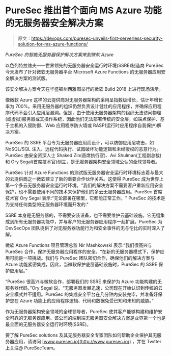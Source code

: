 # PureSec 推出首个面向 MS Azure 功能的无服务器安全解决方案

> 原文：<https://devops.com/puresec-unveils-first-serverless-security-solution-for-ms-azure-functions/>

*PureSec 的智能无服务器保护解决方案来到微软 Azure*

以色列特拉维夫——世界领先的无服务器安全运行时环境(SSRE)制造商 PureSec 今天发布了针对微软无服务器平台 Microsoft Azure Functions 的无服务器应用安全解决方案的测试版。

该安全解决方案今天在华盛顿州西雅图举行的微软 Build 2018 上进行现场演示。

像微软 Azure 这样的云提供商对无服务器架构的采用呈指数级增长，估计年增长率为 700%。采用无服务器的组织仍然负责设计健壮的应用程序，并确保应用程序代码不会引入应用层漏洞。但是，由于使用无服务器架构的组织无法访问物理(或虚拟)服务器或其操作系统，因此他们无法部署传统的安全层，如端点保护、基于主机的入侵防御、Web 应用程序防火墙或 RASP(运行时应用程序自我保护)解决方案。

PureSec 的 SSRE 平台专为无服务器应用而设计，可以防御应用层攻击，如 NoSQL/SQL 注入、远程代码执行、试图破坏功能逻辑和未经授权的恶意行为。PureSec 由安全资深人士 Shaked Zin(首席执行官)、Avi Shulman(工程副总裁)和 Ory Segal(首席技术官)创立，是无服务器架构安全领域公认的全球领导者。

PureSec 针对 Azure Functions 的测试版无服务器安全运行时环境标志着与最大的云提供商之一微软建立了新的重要合作伙伴关系。这使得 PureSec 成为世界上第一个多云无服务器安全运行时环境。“我们的解决方案不需要客户重新应用安全保护，也不需要使用不同的技术来保护他们的多云无服务器应用。PureSec 首席技术官 Ory Segal 表示:“无论部署在哪里，它都能正常工作。" PureSec 的技术是为支持任何类型的无服务器环境而开发的."

SSRE 本身是无服务器的，不需要安装设备，也不需要维护云基础设施。它无缝集成到所有无服务器功能中，并与客户的无服务器应用程序一起扩展。PureSec 为 DevSecOps 团队提供了对无服务器功能行为和安全事件的无与伦比的实时深入了解。

微软 Azure Functions 项目管理总监 Nir Mashkowski 表示:“我们很高兴与 PureSec 合作，保护无服务器应用程序的安全。“在新的无服务器模式下，保护应用可能是一项挑战。我们与 PureSec 团队密切合作，确保他们的解决方案与 Azure 功能紧密集成，因此，当微软保护底层基础设施时，PureSec 的 SSRE 保护应用层。”

“PureSec 很高兴与微软合作，部署我们的 SSRE 来保护为 Azure 功能构建的无服务器代码，”Ory Segal 说。“无服务器发展迅速，公司现在开始认识到传统的云安全模式并不适用。PureSec 的集成安全平台在几分钟内安装完毕，并准备好保护您在 Azure 功能上的应用程序逻辑、代码和数据免受已知和未知的威胁。”

作为无服务器架构安全领域的全球领导者，PureSec 使其客户能够构建和维护安全可靠的无服务器应用。该公司的端到端无服务器安全解决方案是业界第一个也是最全面的无服务器安全运行时环境(SSRE)。

要了解 PureSec solutions 及其无服务器安全专家团队如何帮助企业保护其无服务器应用，请访问 [www.puresec.io](http://www.puresec.io/) ，并在 Twitter 上关注@ PureSecTeam。